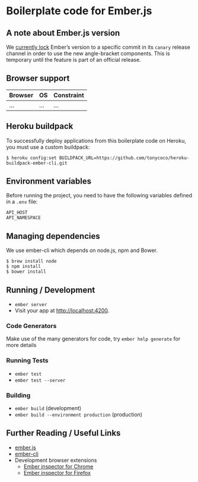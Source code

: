 # Boilerplate code for Ember.js

## A note about Ember.js version

We [currently lock](https://github.com/mirego/ember-boilerplate/blob/master/bower.json)
Ember’s version to a specific commit in its `canary` release
channel in order to use the new angle-bracket components. This is temporary
until the feature is part of an official release.

## Browser support

| Browser            | OS      | Constraint        |
|--------------------|---------|-------------------|
| …                  | …       | …                 |

## Heroku buildpack

To successfully deploy applications from this boilerplate code on Heroku, you must use a custom buildpack:

```shell
$ heroku config:set BUILDPACK_URL=https://github.com/tonycoco/heroku-buildpack-ember-cli.git
```

## Environment variables

Before running the project, you need to have the following variables defined in a `.env` file:

```
API_HOST
API_NAMESPACE
```

## Managing dependencies

We use ember-cli which depends on node.js, npm and Bower.

```shell
$ brew install node
$ npm install
$ bower install
```

## Running / Development

* `ember server`
* Visit your app at [http://localhost:4200](http://localhost:4200).

### Code Generators

Make use of the many generators for code, try `ember help generate` for more details

### Running Tests

* `ember test`
* `ember test --server`

### Building

* `ember build` (development)
* `ember build --environment production` (production)

## Further Reading / Useful Links

* [ember.js](http://emberjs.com/)
* [ember-cli](http://www.ember-cli.com/)
* Development browser extensions
  * [Ember inspector for Chrome](https://chrome.google.com/webstore/detail/ember-inspector/bmdblncegkenkacieihfhpjfppoconhi)
  * [Ember inspector for Firefox](https://addons.mozilla.org/en-US/firefox/addon/ember-inspector/)

